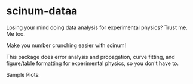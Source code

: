 # scinum-dataa

Losing your mind doing data analysis for experimental physics? Trust me. Me too.

Make you number crunching easier with scinum!

This package does error analysis and propagation, curve fitting, and figure/table formatting for experimental physics, so you don't have to.

Sample Plots:
